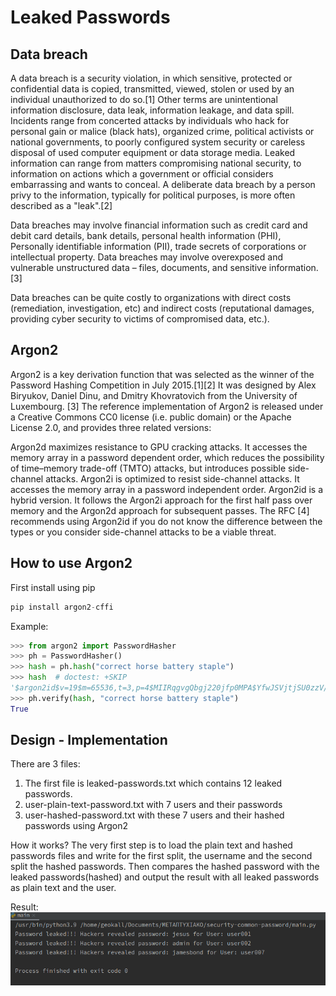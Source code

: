 # Leaked Passwords

## Data breach
A data breach is a security violation, in which sensitive, protected or confidential data is copied, transmitted, viewed, stolen or used by an individual unauthorized to do so.[1] Other terms are unintentional information disclosure, data leak, information leakage, and data spill.
Incidents range from concerted attacks by individuals who hack for personal gain or malice (black hats), organized crime, political activists or national governments, to poorly configured system security or careless disposal of used computer equipment or data storage media.
Leaked information can range from matters compromising national security, to information on actions which a government or official considers embarrassing and wants to conceal. A deliberate data breach by a person privy to the information, typically for political purposes, is more often described as a "leak".[2]

Data breaches may involve financial information such as credit card and debit card details, bank details, personal health information (PHI), Personally identifiable information (PII), trade secrets of corporations or intellectual property.
Data breaches may involve overexposed and vulnerable unstructured data – files, documents, and sensitive information.[3]

Data breaches can be quite costly to organizations with direct costs (remediation, investigation, etc) and indirect costs (reputational damages, providing cyber security to victims of compromised data, etc.).

## Argon2
Argon2 is a key derivation function that was selected as the winner of the Password Hashing Competition in July 2015.[1][2] It was designed by Alex Biryukov, Daniel Dinu, and Dmitry Khovratovich from the University of Luxembourg.
[3] The reference implementation of Argon2 is released under a Creative Commons CC0 license (i.e. public domain) or the Apache License 2.0, and provides three related versions:

Argon2d maximizes resistance to GPU cracking attacks. It accesses the memory array in a password dependent order, which reduces the possibility of time–memory trade-off (TMTO) attacks, but introduces possible side-channel attacks.
Argon2i is optimized to resist side-channel attacks. It accesses the memory array in a password independent order.
Argon2id is a hybrid version. It follows the Argon2i approach for the first half pass over memory and the Argon2d approach for subsequent passes.
The RFC [4] recommends using Argon2id if you do not know the difference between the types or you consider side-channel attacks to be a viable threat.

## How to use Argon2
First install using pip
```python
pip install argon2-cffi
```

Example:
```python
>>> from argon2 import PasswordHasher
>>> ph = PasswordHasher()
>>> hash = ph.hash("correct horse battery staple")
>>> hash  # doctest: +SKIP
'$argon2id$v=19$m=65536,t=3,p=4$MIIRqgvgQbgj220jfp0MPA$YfwJSVjtjSU0zzV/P3S9nnQ/USre2wvJMjfCIjrTQbg'
>>> ph.verify(hash, "correct horse battery staple")
True
```

## Design - Implementation
There are 3 files:
1) The first file is leaked-passwords.txt which contains 12 leaked passwords.
2) user-plain-text-password.txt with 7 users and their passwords
3) user-hashed-password.txt with these 7 users and their hashed passwords using Argon2

How it works?
The very first step is to load the plain text and hashed passwords files and write for the first split, the username and the second split the hashed passwords.
Then compares the hashed password with the leaked passwords(hashed) and output the result with all leaked passwords as plain text and the user.

Result:
![Screenshot](images/leaked.png)

